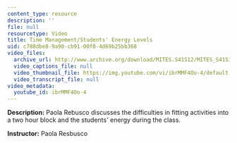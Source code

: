 ```yaml
---
content_type: resource
description: ''
file: null
resourcetype: Video
title: Time Management/Students' Energy Levels
uid: c788dbe8-9a90-cb91-00f8-4d69b25bb368
video_files:
  archive_url: http://www.archive.org/download/MITES.S41S12/MITES_S41S12_Teaching09_300k.mp4
  video_captions_file: null
  video_thumbnail_file: https://img.youtube.com/vi/ibrMMF4Oo-4/default.jpg
  video_transcript_file: null
video_metadata:
  youtube_id: ibrMMF4Oo-4
---
```


**Description:** Paola Rebusco discusses the difficulties in fitting activities into a two hour block and the students' energy during the class.

**Instructor:** Paola Resbusco